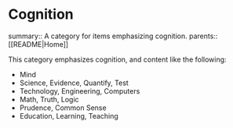 # Cognition

summary:: A category for items emphasizing cognition.
parents:: [[README|Home]]

This category emphasizes cognition, and content like the following:

- Mind
- Science, Evidence, Quantify, Test
- Technology, Engineering, Computers
- Math, Truth, Logic
- Prudence, Common Sense
- Education, Learning, Teaching
